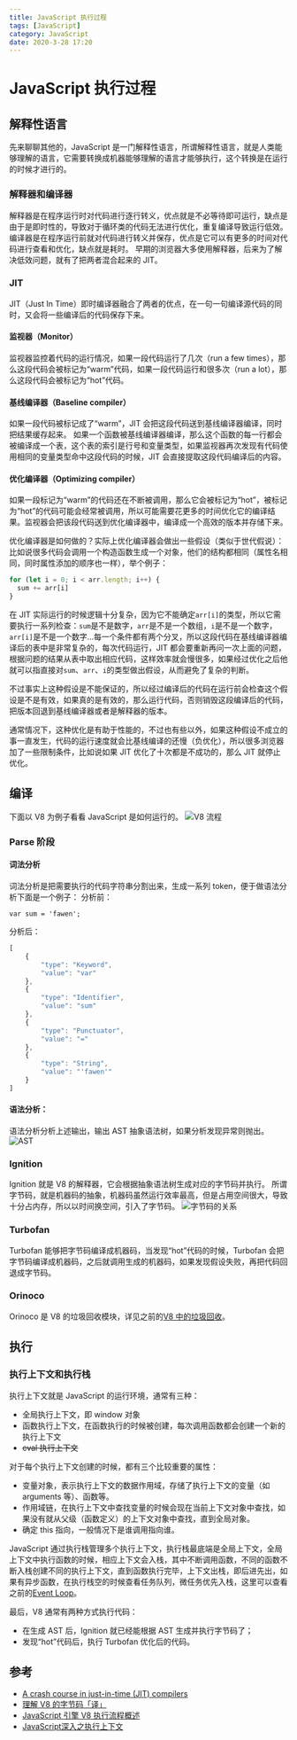 ```yaml
---
title: JavaScript 执行过程
tags: [JavaScript]
category: JavaScript
date: 2020-3-28 17:20
---
```

# JavaScript 执行过程

## 解释性语言
先来聊聊其他的，JavaScript 是一门解释性语言，所谓解释性语言，就是人类能够理解的语言，它需要转换成机器能够理解的语言才能够执行，这个转换是在运行的时候才进行的。

### 解释器和编译器
解释器是在程序运行时对代码进行逐行转义，优点就是不必等待即可运行，缺点是由于是即时性的，导致对于循环类的代码无法进行优化，重复编译导致运行低效。
编译器是在程序运行前就对代码进行转义并保存，优点是它可以有更多的时间对代码进行查看和优化，缺点就是耗时。
早期的浏览器大多使用解释器，后来为了解决低效问题，就有了把两者混合起来的 JIT。

### JIT
JIT（Just In Time）即时编译器融合了两者的优点，在一句一句编译源代码的同时，又会将一些编译后的代码保存下来。

#### 监视器（Monitor）
监视器监控着代码的运行情况，如果一段代码运行了几次（run a few times），那么这段代码会被标记为“warm”代码，如果一段代码运行和很多次（run a lot），那么这段代码会被标记为“hot”代码。

#### 基线编译器（Baseline compiler）
如果一段代码被标记成了“warm”，JIT 会把这段代码送到基线编译器编译，同时把结果缓存起来。
如果一个函数被基线编译器编译，那么这个函数的每一行都会被编译成一个表，这个表的索引是行号和变量类型，如果监视器再次发现有代码使用相同的变量类型命中这段代码的时候，JIT 会直接提取这段代码编译后的内容。

#### 优化编译器（Optimizing compiler）
如果一段标记为“warm”的代码还在不断被调用，那么它会被标记为“hot”，被标记为“hot”的代码可能会经常被调用，所以可能需要花更多的时间优化它的编译结果。监视器会把该段代码送到优化编译器中，编译成一个高效的版本并存储下来。

优化编译器是如何做的？实际上优化编译器会做出一些假设（类似于世代假说）：
比如说很多代码会调用一个构造函数生成一个对象，他们的结构都相同（属性名相同，同时属性添加的顺序也一样），举个例子：

```javascript
for (let i = 0; i < arr.length; i++) {
  sum += arr[i]
}
```
在 JIT 实际运行的时候逻辑十分复杂，因为它不能确定`arr[i]`的类型，所以它需要执行一系列检查：`sum`是不是数字，`arr`是不是一个数组，`i`是不是一个数字，`arr[i]`是不是一个数字...每一个条件都有两个分叉，所以这段代码在基线编译器编译后的表中是非常复杂的，每次代码运行，JIT 都会要重新再问一次上面的问题，根据问题的结果从表中取出相应代码，这样效率就会慢很多，如果经过优化之后他就可以指直接对`sum`、`arr`、`i`的类型做出假设，从而避免了复杂的判断。

不过事实上这种假设是不能保证的，所以经过编译后的代码在运行前会检查这个假设是不是有效，如果真的是有效的，那么运行代码，否则销毁这段编译后的代码，把版本回退到基线编译器或者是解释器的版本。

通常情况下，这种优化是有助于性能的，不过也有些以外，如果这种假设不成立的事一直发生，代码的运行速度就会比基线编译的还慢（负优化），所以很多浏览器加了一些限制条件，比如说如果 JIT 优化了十次都是不成功的，那么 JIT 就停止优化。

## 编译
下面以 V8 为例子看看 JavaScript 是如何运行的。
![V8 流程](https://static.gongfangwen.com/2020-03-28-15853880491105.jpg)

### Parse 阶段
#### 词法分析
词法分析是把需要执行的代码字符串分割出来，生成一系列 token，便于做语法分析下面是一个例子：
分析前：
```
var sum = 'fawen';
```

分析后：

```javascript
[
    {
        "type": "Keyword",
        "value": "var"
    },
    {
        "type": "Identifier",
        "value": "sum"
    },
    {
        "type": "Punctuator",
        "value": "="
    },
    {
        "type": "String",
        "value": "'fawen'"
    }
]
```


#### 语法分析：
语法分析分析上述输出，输出 AST 抽象语法树，如果分析发现异常则抛出。
![AST](https://static.gongfangwen.com/2020-03-28-15853874460897.jpg)

### Ignition
Ignition 就是 V8 的解释器，它会根据抽象语法树生成对应的字节码并执行。
所谓字节码，就是机器码的抽象，机器码虽然运行效率最高，但是占用空间很大，导致十分占内存，所以以时间换空间，引入了字节码。
![字节码的关系](https://static.gongfangwen.com/2020-03-28-15853882460066.jpg)

### Turbofan
Turbofan 能够把字节码编译成机器码，当发现“hot”代码的时候，Turbofan 会把字节码编译成机器码，之后就调用生成的机器码，如果发现假设失败，再把代码回退成字节码。

### Orinoco
Orinoco 是 V8 的垃圾回收模块，详见之前的<a href="https://blog.gongfangwen.com/2020/03/17/V8%E7%9A%84%E5%9E%83%E5%9C%BE%E5%9B%9E%E6%94%B6/" target="_blank">V8 中的垃圾回收</a>。

## 执行
### 执行上下文和执行栈
执行上下文就是 JavaScript 的运行环境，通常有三种：
- 全局执行上下文，即 window 对象
- 函数执行上下文，在函数执行的时候被创建，每次调用函数都会创建一个新的执行上下文
- ~~eval 执行上下文~~

对于每个执行上下文创建的时候，都有三个比较重要的属性：
- 变量对象，表示执行上下文的数据作用域，存储了执行上下文的变量（如 arguments 等）、函数等。
- 作用域链，在执行上下文中查找变量的时候会现在当前上下文对象中查找，如果没有就从父级（函数定义）的上下文对象中查找，直到全局对象。
- 确定 this 指向，一般情况下是谁调用指向谁。

JavaScript 通过执行栈管理多个执行上下文，执行栈最底端是全局上下文，全局上下文中执行函数的时候，相应上下文会入栈，其中不断调用函数，不同的函数不断入栈创建不同的执行上下文，直到函数执行完毕，上下文出栈，即后进先出，如果有异步函数，在执行栈空的时候查看任务队列，微任务优先入栈，这里可以查看之前的<a href="https://blog.gongfangwen.com/2020/03/18/%E7%BB%86%E8%AF%B4%20JavaScript%20%E8%BF%90%E8%A1%8C%E6%9C%BA%E5%88%B6%20%E2%80%94%E2%80%94%20Event%20Loop/" target="_blank">Event Loop</a>。

最后，V8 通常有两种方式执行代码：
- 在生成 AST 后，Ignition 就已经能根据 AST 生成并执行字节码了；
- 发现“hot”代码后，执行 Turbofan 优化后的代码。


## 参考
- [A crash course in just-in-time (JIT) compilers](https://hacks.mozilla.org/2017/02/a-crash-course-in-just-in-time-jit-compilers/)
- [理解 V8 的字节码「译」](https://zhuanlan.zhihu.com/p/28590489)
- [JavaScript 引擎 V8 执行流程概述](https://segmentfault.com/a/1190000021297142)
- [JavaScript深入之执行上下文](https://github.com/mqyqingfeng/Blog/issues/8)